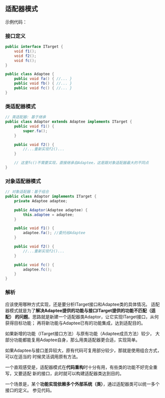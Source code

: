 ## 适配器模式
示例代码：
### 接口定义
```java
public interface ITarget {
    void f1();
    void f2();
    void fc();
}

public class Adaptee {
    public void fa() { //... }
    public void fb() { //... }
    public void fc() { //... }
}
```
### 类适配器模式
```java
// 类适配器: 基于继承
public class Adaptor extends Adaptee implements ITarget {
    public void f1() {
        super.fa();
    }

    public void f2() {
        //...重新实现f2()...
    }

    // 这里fc()不需要实现，直接继承自Adaptee，这是跟对象适配器最大的不同点
}
```
### 对象适配器模式
```java
// 对象适配器：基于组合
public class Adaptor implements ITarget {
    private Adaptee adaptee;

    public Adaptor(Adaptee adaptee) {
        this.adaptee = adaptee;
    }

    public void f1() {
        adaptee.fa(); //委托给Adaptee
    }

    public void f2() {
        //...重新实现f2()...
    }

    public void fc() {
        adaptee.fc();
    }
}
```

### 解析
应该使用哪种方式实现，还是要分析ITarget接口和Adaptee类的具体情况。
适配器模式就是为了**解决Adaptee提供的功能与接口ITarget提供的功能不匹配（适配）
的问题**。思路就是新建一个适配器类Adaptor，让它实现ITarget接口，从何获得目标功能；
再将新功能与Adaptee已有的功能集成，达到适配目的。

如果新增的功能（ITarget接口方法）与原有功能（Adaptee成员方法）较少，
大部分功能都能复用Adaptee自身，那么用类适配器更合适，实现简单。

如果Adaptee与接口差异较大，原有代码可复用部分较少，那就是使用组合方式，可以在适当的
时候灵活调用原有方法。

一个直观感受是，适配器模式在**代码重构**时十分有用，有些类的功能不好完全重写，又要适配
新的接口，此时就可以构建适配器类达到目的。

一个场景是，某个**功能实现依赖多个外部系统（类）**，通过适配器类可以统一多个接口的定义。
参见代码。